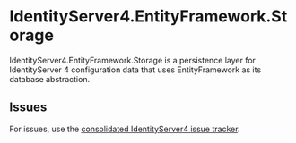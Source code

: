# IdentityServer4.EntityFramework.Storage

IdentityServer4.EntityFramework.Storage is a persistence layer for IdentityServer 4 configuration data that uses EntityFramework as its database abstraction.

## Issues

For issues, use the [consolidated IdentityServer4 issue tracker](https://github.com/iamshen/IdentityServer8/issues).
